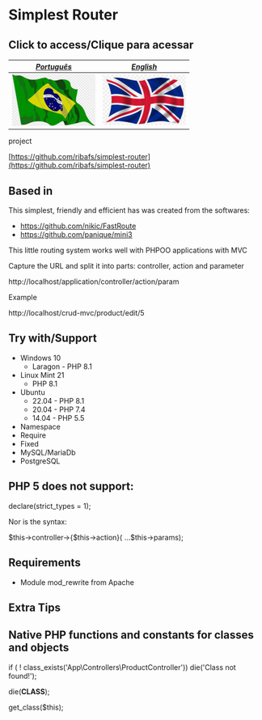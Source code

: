 # Simplest Router

## Click to access/Clique para acessar

[*Português*](pt-BR) | [*English*](en-US)
----------- | ----------
<a href="pt-BR"><img src="pt.png"> | <a href="en-US"><img src="en.png">

 project

[https://github.com/ribafs/simplest-router](https://github.com/ribafs/simplest-router)

## Based in

This simplest, friendly and efficient has was created from the softwares:

- https://github.com/nikic/FastRoute
- https://github.com/panique/mini3

This little routing system works well with PHPOO applications with MVC

Capture the URL and split it into parts: controller, action and parameter

http://localhost/application/controller/action/param

Example

http://localhost/crud-mvc/product/edit/5

## Try with/Support

- Windows 10
    - Laragon - PHP 8.1
- Linux Mint 21
    - PHP 8.1
- Ubuntu
    - 22.04 - PHP 8.1
    - 20.04 - PHP 7.4
    - 14.04 - PHP 5.5
- Namespace
- Require
- Fixed
- MySQL/MariaDb
- PostgreSQL

## PHP 5 does not support:

declare(strict_types = 1);

Nor is the syntax:

$this->controller->{$this->action}( ...$this->params);

## Requirements

- Module mod_rewrite from Apache

## Extra Tips

## Native PHP functions and constants for classes and objects

if ( ! class_exists('App\\Controllers\\ProductController')) die('Class not found!');

die(__CLASS__);

get_class($this);
